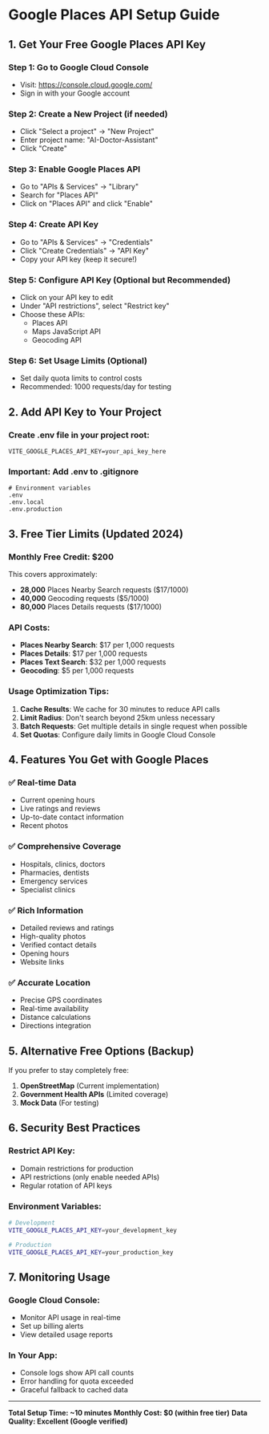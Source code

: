# Google Places API Setup Guide

## 1. Get Your Free Google Places API Key

### Step 1: Go to Google Cloud Console
- Visit: https://console.cloud.google.com/
- Sign in with your Google account

### Step 2: Create a New Project (if needed)
- Click "Select a project" → "New Project"
- Enter project name: "AI-Doctor-Assistant"
- Click "Create"

### Step 3: Enable Google Places API
- Go to "APIs & Services" → "Library"
- Search for "Places API"
- Click on "Places API" and click "Enable"

### Step 4: Create API Key
- Go to "APIs & Services" → "Credentials"
- Click "Create Credentials" → "API Key"
- Copy your API key (keep it secure!)

### Step 5: Configure API Key (Optional but Recommended)
- Click on your API key to edit
- Under "API restrictions", select "Restrict key"
- Choose these APIs:
  - Places API
  - Maps JavaScript API
  - Geocoding API

### Step 6: Set Usage Limits (Optional)
- Set daily quota limits to control costs
- Recommended: 1000 requests/day for testing

## 2. Add API Key to Your Project

### Create .env file in your project root:
```
VITE_GOOGLE_PLACES_API_KEY=your_api_key_here
```

### Important: Add .env to .gitignore
```
# Environment variables
.env
.env.local
.env.production
```

## 3. Free Tier Limits (Updated 2024)

### Monthly Free Credit: $200
This covers approximately:
- **28,000** Places Nearby Search requests ($17/1000)
- **40,000** Geocoding requests ($5/1000)
- **80,000** Places Details requests ($17/1000)

### API Costs:
- **Places Nearby Search**: $17 per 1,000 requests
- **Places Details**: $17 per 1,000 requests
- **Places Text Search**: $32 per 1,000 requests
- **Geocoding**: $5 per 1,000 requests

### Usage Optimization Tips:
1. **Cache Results**: We cache for 30 minutes to reduce API calls
2. **Limit Radius**: Don't search beyond 25km unless necessary
3. **Batch Requests**: Get multiple details in single request when possible
4. **Set Quotas**: Configure daily limits in Google Cloud Console

## 4. Features You Get with Google Places

### ✅ Real-time Data
- Current opening hours
- Live ratings and reviews
- Up-to-date contact information
- Recent photos

### ✅ Comprehensive Coverage
- Hospitals, clinics, doctors
- Pharmacies, dentists
- Emergency services
- Specialist clinics

### ✅ Rich Information
- Detailed reviews and ratings
- High-quality photos
- Verified contact details
- Opening hours
- Website links

### ✅ Accurate Location
- Precise GPS coordinates
- Real-time availability
- Distance calculations
- Directions integration

## 5. Alternative Free Options (Backup)

If you prefer to stay completely free:
1. **OpenStreetMap** (Current implementation)
2. **Government Health APIs** (Limited coverage)
3. **Mock Data** (For testing)

## 6. Security Best Practices

### Restrict API Key:
- Domain restrictions for production
- API restrictions (only enable needed APIs)
- Regular rotation of API keys

### Environment Variables:
```bash
# Development
VITE_GOOGLE_PLACES_API_KEY=your_development_key

# Production  
VITE_GOOGLE_PLACES_API_KEY=your_production_key
```

## 7. Monitoring Usage

### Google Cloud Console:
- Monitor API usage in real-time
- Set up billing alerts
- View detailed usage reports

### In Your App:
- Console logs show API call counts
- Error handling for quota exceeded
- Graceful fallback to cached data

---

**Total Setup Time: ~10 minutes**
**Monthly Cost: $0 (within free tier)**
**Data Quality: Excellent (Google verified)**
